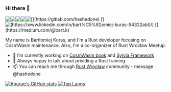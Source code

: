 ### Hi there 👋

<img src="https://img.shields.io/badge/Rust-black?style=for-the-badge&logo=rust&logoColor=#E57324" style="float: left" />
<img src="https://img.shields.io/badge/NeoVim-%2357A143.svg?&style=for-the-badge&logo=neovim&logoColor=white" style="float: left" />
<img src="https://img.shields.io/badge/Arch_Linux-1793D1?style=for-the-badge&logo=arch-linux&logoColor=white" style="float: left" />
[<img src="https://img.shields.io/badge/GitLab-330F63?style=for-the-badge&logo=gitlab&logoColor=white" style="float: left" />](https://gitlab.com/hashedone)
[<img src="https://img.shields.io/badge/LinkedIn-0077B5?style=for-the-badge&logo=linkedin&logoColor=white" style="float: left" />](https://www.linkedin.com/in/bart%C5%82omiej-kuras-94322ab0/)
[<img src="https://img.shields.io/badge/Medium-12100E?style=for-the-badge&logo=medium&logoColor=white" style="float: left" />](https://medium.com/@bart.k)

My name is Bartłomiej Kuras, and I'm a Rust developer focusing on CosmWasm maintenance.
Also, I'm a co-organizer of Rust Wrocław Meetup.

- 🔭 I’m currently working on [CosmWasm book](https://github.com/CosmWasm/book) and [Sylvia Framework](https://github.com/CosmWasm/sylvia)
- 💬 Always happy to talk about prividing a Rust training
- 📫 You can reach me through [Rust Wrocław](https://www.rust-wroclaw.pl/) community - message @hashedone

[![Anurag's GitHub stats](https://github-readme-stats.vercel.app/api?username=hashedone&count_private=true&show_icons=true&theme=darcula)](https://github.com/anuraghazra/github-readme-stats)
[![Top Langs](https://github-readme-stats.vercel.app/api/top-langs/?username=hashedone&layout=compact&theme=darcula)](https://github.com/anuraghazra/github-readme-stats)
